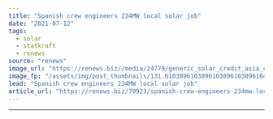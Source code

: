 ```yaml
---
title: "Spanish crew engineers 234MW local solar job"
date: "2021-07-12"
tags: 
  - solar
  - statkraft
  - renews
source: "renews"
image_url: "https://renews.biz//media/24779/generic_solar_credit_asia_chang-unsplash.jpeg?mode=crop&width=770&heightratio=0.6103896103896103896103896104&slimmage=true"
image_fp: "/assets/img/post_thumbnails/131.6103896103896103896103896104&slimmage=true"
lead: "Spanish crew engineers 234MW local solar job"
article_url: "https://renews.biz/70923/spanish-crew-engineers-234mw-local-solar-job/"
---
```


---
